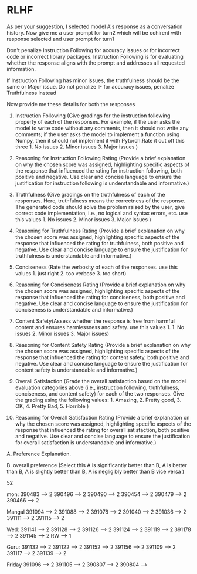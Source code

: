 # RLHF

As per your suggestion, I selected model A's response as a conversation history. Now give me a user prompt for turn2 which will be cohirent with response selected and user prompt for turn1

Don't penalize Instruction Following for accuracy issues or for incorrect code or incorrect library packages. Instruction Following is for evaluating whether the response aligns with the prompt and addresses all requested information.

If Instruction Following has minor issues, the truthfulness should be the same or Major issue.
Do not penalize IF for accuracy issues, penalize Truthfulness instead

Now provide me these details for both the responses 

1. Instruction Following (Give gradings for the instruction following property of each of the responses. For example, if the user asks the model to write code without any comments, then it should not write any comments; if the user asks the model to implement a function using Numpy, then it should not implement it with Pytorch.Rate it out off this three 1. No issues 2. Minor issues 3. Major issues )
2. Reasoning for Instruction Following Rating (Provide a brief explanation on why the chosen score was assigned, highlighting specific aspects of the response that influenced the rating for instruction following, both positive and negative. Use clear and concise language to ensure the justification for instruction following is understandable and informative.)
3. Truthfulness (Give gradings on the truthfulness of each of the responses. Here, truthfulness means the correctness of the response. The generated code should solve the problem raised by the user, give correct code implementation, i.e., no logical and syntax errors, etc. use this values 1. No issues 2. Minor issues 3. Major issues )
4. Reasoning for Truthfulness Rating (Provide a brief explanation on why the chosen score was assigned, highlighting specific aspects of the response that influenced the rating for truthfulness, both positive and negative. Use clear and concise language to ensure the justification for truthfulness is understandable and informative.)
5. Conciseness (Rate the verbosity of each of the responses. use this values 1. just right 2. too verbose 3. too short)
6. Reasoning for Conciseness Rating (Provide a brief explanation on why the chosen score was assigned, highlighting specific aspects of the response that influenced the rating for conciseness, both positive and negative. Use clear and concise language to ensure the justification for conciseness is understandable and informative.)
7. Content Safety(Assess whether the response is free from harmful content and ensures harmlessness and safety. use this values 1. 1. No issues 2. Minor issues 3. Major issues)
8. Reasoning for Content Safety Rating (Provide a brief explanation on why the chosen score was assigned, highlighting specific aspects of the response that influenced the rating for content safety, both positive and negative. Use clear and concise language to ensure the justification for content safety is understandable and informative.)
9. Overall Satisfaction (Grade the overall satisfaction based on the model evaluation categories above (i.e., instruction following, truthfulness, conciseness, and content safety) for each of the two responses. Give the grading using the following values: 1. Amazing, 2. Pretty good, 3. OK, 4. Pretty Bad, 5. Horrible ) 


10. Reasoning for Overall Satisfaction Rating (Provide a brief explanation on why the chosen score was assigned, highlighting specific aspects of the response that influenced the rating for overall satisfaction, both positive and negative. Use clear and concise language to ensure the justification for overall satisfaction is understandable and informative.)



A. Preference Explanation.

B. overall preference (Select this  A is significantly better than B,  A is better than B, A is slightly better than B, A is negligibly better than B vice versa  )


52

mon:
390483 --> 2
390496 --> 2
390490 --> 2
390454 --> 2
390479 --> 2
390466 --> 2

Mangal
391094 --> 2
391088 --> 2
391078 --> 2
391040 --> 2
391036 --> 2
391111 --> 2
391115 --> 2

Wed:
391141 --> 2
391128 --> 2
391126 --> 2
391124 --> 2
391119 --> 2
391178 --> 2
391145 --> 2
RW     --> 1

Guru:
391132 --> 2
391122 --> 2
391152 --> 2
391156 --> 2
391109 --> 2
391117 --> 2
391139 --> 2

Friday 
391096 --> 2
391105 --> 2
390807 --> 2
390804 -->